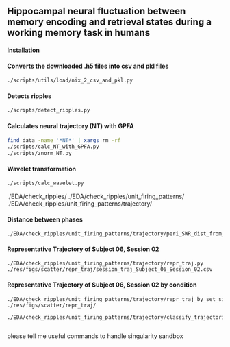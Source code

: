 ## Hippocampal neural fluctuation between memory encoding and retrieval states during a working memory task in humans

#### [Installation](./docs/installation.md)

#### Converts the downloaded .h5 files into csv and pkl files
```bash
./scripts/utils/load/nix_2_csv_and_pkl.py
```

#### Detects ripples
```bash
./scripts/detect_ripples.py
```

#### Calculates neural trajectory (NT) with GPFA
```bash
find data -name '*NT*' | xargs rm -rf
./scripts/calc_NT_with_GPFA.py
./scripts/znorm_NT.py
```

#### Wavelet transformation

``` bash
./scripts/calc_wavelet.py
```









./EDA/check_ripples/
./EDA/check_ripples/unit_firing_patterns/
./EDA/check_ripples/unit_firing_patterns/trajectory/


#### Distance between phases
```
./EDA/check_ripples/unit_firing_patterns/trajectory/peri_SWR_dist_from_P_dev.py
```

#### Representative Trajectory of Subject 06, Session 02
```
./EDA/check_ripples/unit_firing_patterns/trajectory/repr_traj.py
./res/figs/scatter/repr_traj/session_traj_Subject_06_Session_02.csv
```

#### Representative Trajectory of Subject 06, Session 02 by condition
```
./EDA/check_ripples/unit_firing_patterns/trajectory/repr_traj_by_set_size_and_task_type.py 
./res/figs/scatter/repr_traj/

./EDA/check_ripples/unit_firing_patterns/trajectory/classify_trajectories.py 


```


please tell me useful commands to handle singularity sandbox


